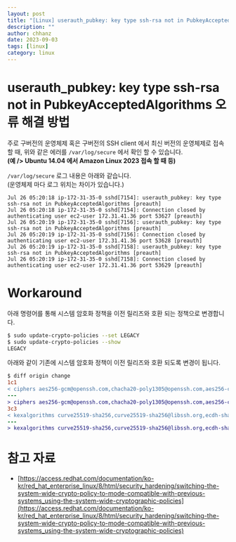 ```yaml
---
layout: post
title: "[Linux] userauth_pubkey: key type ssh-rsa not in PubkeyAcceptedAlgorithms" 
description: ""
author: chhanz
date: 2023-09-03
tags: [linux]
category: linux
---
```


# userauth_pubkey: key type ssh-rsa not in PubkeyAcceptedAlgorithms 오류 해결 방법
주로 구버전의 운영체제 혹은 구버전의 SSH client 에서 최신 버전의 운영체제로 접속 할 때, 위와 같은 에러를 `/var/log/secure` 에서 확인 할 수 있습니다.   
**(예 /> Ubuntu 14.04 에서 Amazon Linux 2023 접속 할 때 등)**   
   
`/var/log/secure` 로그 내용은 아래와 같습니다.   
(운영체제 마다 로그 위치는 차이가 있습니다.)    
```console
Jul 26 05:20:18 ip-172-31-35-0 sshd[7154]: userauth_pubkey: key type ssh-rsa not in PubkeyAcceptedAlgorithms [preauth]
Jul 26 05:20:18 ip-172-31-35-0 sshd[7154]: Connection closed by authenticating user ec2-user 172.31.41.36 port 53627 [preauth]
Jul 26 05:20:19 ip-172-31-35-0 sshd[7156]: userauth_pubkey: key type ssh-rsa not in PubkeyAcceptedAlgorithms [preauth]
Jul 26 05:20:19 ip-172-31-35-0 sshd[7156]: Connection closed by authenticating user ec2-user 172.31.41.36 port 53628 [preauth]
Jul 26 05:20:19 ip-172-31-35-0 sshd[7158]: userauth_pubkey: key type ssh-rsa not in PubkeyAcceptedAlgorithms [preauth]
Jul 26 05:20:19 ip-172-31-35-0 sshd[7158]: Connection closed by authenticating user ec2-user 172.31.41.36 port 53629 [preauth]
```
   
# Workaround
아래 명령어를 통해 시스템 암호화 정책을 이전 릴리즈와 호환 되는 정책으로 변경합니다.   
```bash
$ sudo update-crypto-policies --set LEGACY
$ sudo update-crypto-policies --show
LEGACY
```
   
아래와 같이 기존에 시스템 암호화 정책이 이전 릴리즈와 호환 되도록 변경이 됩니다.   
```diff
$ diff origin change
1c1
< ciphers aes256-gcm@openssh.com,chacha20-poly1305@openssh.com,aes256-ctr,aes128-gcm@openssh.com,aes128-ctr
---
> ciphers aes256-gcm@openssh.com,chacha20-poly1305@openssh.com,aes256-ctr,aes256-cbc,aes128-gcm@openssh.com,aes128-ctr,aes128-cbc,3des-cbc
3c3
< kexalgorithms curve25519-sha256,curve25519-sha256@libssh.org,ecdh-sha2-nistp256,ecdh-sha2-nistp384,ecdh-sha2-nistp521,diffie-hellman-group-exchange-sha256,diffie-hellman-group14-sha256,diffie-hellman-group16-sha512,diffie-hellman-group18-sha512
---
> kexalgorithms curve25519-sha256,curve25519-sha256@libssh.org,ecdh-sha2-nistp256,ecdh-sha2-nistp384,ecdh-sha2-nistp521,diffie-hellman-group-exchange-sha256,diffie-hellman-group14-sha256,diffie-hellman-group16-sha512,diffie-hellman-group18-sha512,diffie-hellman-group-exchange-sha1,diffie-hellman-group14-sha1
```
   
# 참고 자료
* [https://access.redhat.com/documentation/ko-kr/red_hat_enterprise_linux/8/html/security_hardening/switching-the-system-wide-crypto-policy-to-mode-compatible-with-previous-systems_using-the-system-wide-cryptographic-policies](https://access.redhat.com/documentation/ko-kr/red_hat_enterprise_linux/8/html/security_hardening/switching-the-system-wide-crypto-policy-to-mode-compatible-with-previous-systems_using-the-system-wide-cryptographic-policies)   